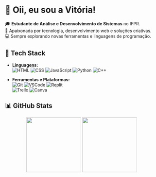 # 👋 Oii, eu sou a Vitória!

🎓 **Estudante de Análise e Desenvolvimento de Sistemas** no IFPR.  
🌈 Apaixonada por tecnologia, desenvolvimento web e soluções criativas.  
💻 Sempre explorando novas ferramentas e linguagens de programação.

## 🌟 Tech Stack
- **Linguagens:**  
  ![HTML](https://img.shields.io/badge/-HTML-orange?logo=html5&logoColor=white) 
  ![CSS](https://img.shields.io/badge/-CSS-blue?logo=css3&logoColor=white) 
  ![JavaScript](https://img.shields.io/badge/-JavaScript-yellow?logo=javascript&logoColor=white) 
  ![Python](https://img.shields.io/badge/-Python-blue?logo=python&logoColor=white) 
  ![C++](https://img.shields.io/badge/-C++-00599C?logo=c%2B%2B&logoColor=white)  

- **Ferramentas e Plataformas:**  
  ![Git](https://img.shields.io/badge/-Git-orange?logo=git&logoColor=white) 
  ![VSCode](https://img.shields.io/badge/-VS%20Code-blue?logo=visual-studio-code&logoColor=white) 
  ![Replit](https://img.shields.io/badge/-Replit-667881?logo=replit&logoColor=white)  
  ![Trello](https://img.shields.io/badge/-Trello-0079BF?logo=trello&logoColor=white) 
  ![Canva](https://img.shields.io/badge/-Canva-blue?logo=canva&logoColor=white)  

## 📊 GitHub Stats
<div align="center">
  <img height="180em" src="https://github-readme-stats.vercel.app/api?username=vitorigz&show_icons=true&theme=radical&include_all_commits=true&count_private=true"/>
  <img height="180em" src="https://github-readme-stats.vercel.app/api/top-langs/?username=vitorigz&layout=compact&langs_count=7&theme=radical"/>
</div>

